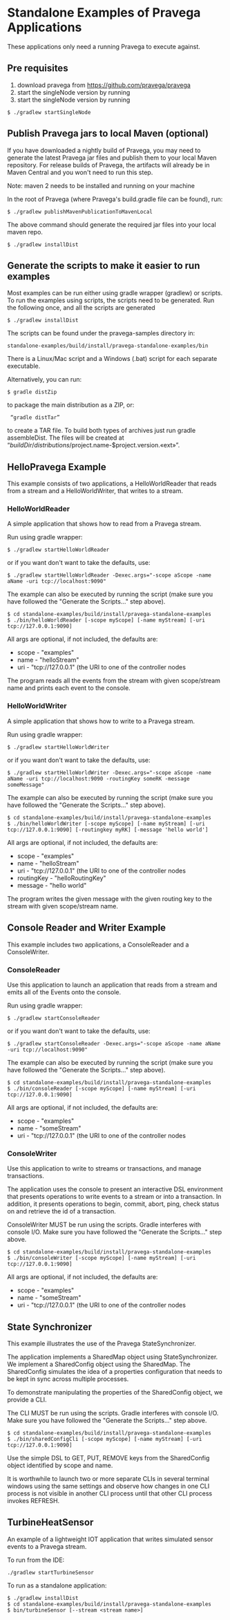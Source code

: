 # Standalone Examples of Pravega Applications
These applications only need a running Pravega to execute against.

## Pre requisites
1. download pravega from https://github.com/pravega/pravega
2. start the singleNode version by running
2. start the singleNode version by running

```
$ ./gradlew startSingleNode
```

## Publish Pravega jars to local Maven (optional)
If you have downloaded a nightly build of Pravega, you may need to generate the latest Pravega jar files and publish them to your local Maven repository.
For release builds of Pravega, the artifacts will already be in Maven Central and you won't need to run this step.

Note: maven 2 needs to be installed and running on your machine

In the root of Pravega (where Pravega's build.gradle file can be found), run:

```
$ ./gradlew publishMavenPublicationToMavenLocal
```

The above command should generate the required jar files into your local maven repo.
```
$ ./gradlew installDist
```
## Generate the scripts to make it easier to run examples
Most examples can be run either using gradle wrapper (gradlew) or scripts.
To run the examples using scripts, the scripts need to be generated.  Run the following once, and all the scripts are generated

```
$ ./gradlew installDist
```

The scripts can be found under the pravega-samples directory in:

```
standalone-examples/build/install/pravega-standalone-examples/bin
```

There is a Linux/Mac script and a Windows (.bat) script for each separate executable.

Alternatively, you can run: 

```
$ gradle distZip
```
 
to package the main distribution as a ZIP, or:

```
 “gradle distTar” 
 ```
 to create a TAR file. To build both types of archives just run gradle assembleDist. The files will be created at “$buildDir/distributions/$project.name-$project.version.«ext»”.

## HelloPravega Example
This example consists of two applications, a HelloWorldReader that reads from a stream and a HelloWorldWriter, that writes to a stream.

### HelloWorldReader
A simple application that shows how to read from a Pravega stream.

Run using gradle wrapper:

```
$ ./gradlew startHelloWorldReader
```

or if you want don't want to take the defaults, use:

```
$ ./gradlew startHelloWorldReader -Dexec.args="-scope aScope -name aName -uri tcp://localhost:9090"
```

The example can also be executed by running the script (make sure you have followed the "Generate the Scripts..." step above).
```
$ cd standalone-examples/build/install/pravega-standalone-examples
$ ./bin/helloWorldReader [-scope myScope] [-name myStream] [-uri tcp://127.0.0.1:9090]
```

All args are optional, if not included, the defaults are:

 * scope - "examples"
 * name - "helloStream" 
 * uri - "tcp://127.0.0.1" (the URI to one of the controller nodes

The program reads all the events from the stream with given scope/stream name and prints each event to the console.

### HelloWorldWriter
A simple application that shows how to write to a Pravega stream.

Run using gradle wrapper:

```
$ ./gradlew startHelloWorldWriter
```

or if you want don't want to take the defaults, use:

```
$ ./gradlew startHelloWorldWriter -Dexec.args="-scope aScope -name aName -uri tcp://localhost:9090 -routingKey someRK -message someMessage"
```

The example can also be executed by running the script (make sure you have followed the "Generate the Scripts..." step above).
```
$ cd standalone-examples/build/install/pravega-standalone-examples
$ ./bin/helloWorldWriter [-scope myScope] [-name myStream] [-uri tcp://127.0.0.1:9090] [-routingkey myRK] [-message 'hello world']
```

All args are optional, if not included, the defaults are:

 * scope - "examples"
 * name - "helloStream" 
 * uri - "tcp://127.0.0.1" (the URI to one of the controller nodes
 * routingKey - "helloRoutingKey"
 * message - "hello world"

The program writes the given message with the given routing key to the stream with given scope/stream name.

## Console Reader and Writer Example
This example includes two applications, a ConsoleReader and a ConsoleWriter.

### ConsoleReader
Use this application to launch an application that reads from a stream and emits all of the Events onto the console.

Run using gradle wrapper:

```
$ ./gradlew startConsoleReader
```

or if you want don't want to take the defaults, use:

```
$ ./gradlew startConsoleReader -Dexec.args="-scope aScope -name aName -uri tcp://localhost:9090"
```

The example can also be executed by running the script (make sure you have followed the "Generate the Scripts..." step above).
```
$ cd standalone-examples/build/install/pravega-standalone-examples
$ ./bin/consoleReader [-scope myScope] [-name myStream] [-uri tcp://127.0.0.1:9090]
```

All args are optional, if not included, the defaults are:

 * scope - "examples"
 * name - "someStream" 
 * uri - "tcp://127.0.0.1" (the URI to one of the controller nodes

### ConsoleWriter
Use this application to write to streams or transactions, and manage transactions.

The application uses the console to present an interactive DSL environment that presents operations to write events to
a stream or into a transaction.  In addition, it presents operations to begin, commit, abort, ping, check status on and 
retrieve the id of a transaction.

ConsoleWriter MUST be run using the scripts.  Gradle interferes with console I/O.  Make sure you have followed the "Generate the Scripts..." step above.

```
$ cd standalone-examples/build/install/pravega-standalone-examples
$ ./bin/consoleWriter [-scope myScope] [-name myStream] [-uri tcp://127.0.0.1:9090]
```

All args are optional, if not included, the defaults are:

 * scope - "examples"
 * name - "someStream" 
 * uri - "tcp://127.0.0.1" (the URI to one of the controller nodes

## State Synchronizer
This example illustrates the use of the Pravega StateSynchronizer.

The application implements a SharedMap object using StateSynchronizer.  We implement a SharedConfig object using
the SharedMap.  The SharedConfig simulates the idea of a properties configuration that needs to be kept in sync
across multiple processes.

To demonstrate manipulating the properties of the SharedConfig object, we provide a CLI.

The CLI MUST be run using the scripts.  Gradle interferes with console I/O.  Make sure you have followed the "Generate the Scripts..." step above.

```
$ cd standalone-examples/build/install/pravega-standalone-examples
$ ./bin/sharedConfigCli [-scope myScope] [-name myStream] [-uri tcp://127.0.0.1:9090] 
```

Use the simple DSL to GET, PUT, REMOVE keys from the SharedConfig object identified by scope and name.

It is worthwhile to launch two or more separate CLIs in several terminal windows using the same settings and observe how changes in one
CLI process is not visible in another CLI process until that other CLI process invokes REFRESH.  

## TurbineHeatSensor

An example of a lightweight IOT application that writes simulated sensor events to a Pravega stream.

To run from the IDE:

```
./gradlew startTurbineSensor
```

To run as a standalone application:
```
$ ./gradlew installDist
$ cd standalone-examples/build/install/pravega-standalone-examples
$ bin/turbineSensor [--stream <stream name>]

```